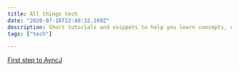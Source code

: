 ```yaml
---
title: All things tech
date: "2020-07-18T22:40:32.169Z"
description: Short tutorials and snippets to help you learn concepts, easy and remember-ably
tags: ["tech"]

---
```


[First step to AyncJ](./asyncjs-1)
